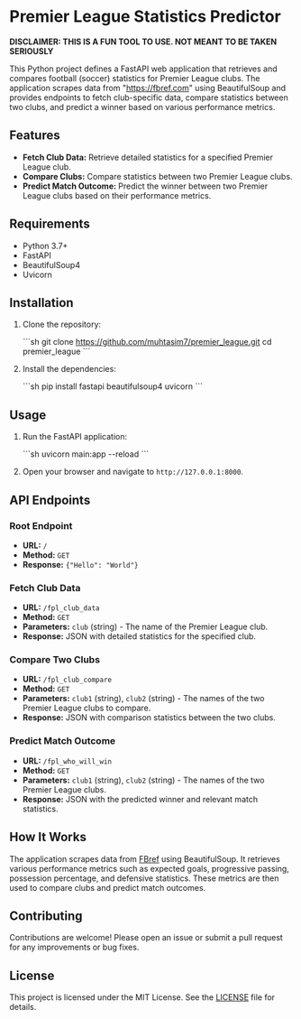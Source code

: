 
# Premier League Statistics Predictor

**DISCLAIMER: THIS IS A FUN TOOL TO USE. NOT MEANT TO BE TAKEN SERIOUSLY**

This Python project defines a FastAPI web application that retrieves and compares football (soccer) statistics for Premier League clubs. The application scrapes data from "https://fbref.com" using BeautifulSoup and provides endpoints to fetch club-specific data, compare statistics between two clubs, and predict a winner based on various performance metrics.

## Features

- **Fetch Club Data:** Retrieve detailed statistics for a specified Premier League club.
- **Compare Clubs:** Compare statistics between two Premier League clubs.
- **Predict Match Outcome:** Predict the winner between two Premier League clubs based on their performance metrics.

## Requirements

- Python 3.7+
- FastAPI
- BeautifulSoup4
- Uvicorn

## Installation

1. Clone the repository:

   \```sh
   git clone https://github.com/muhtasim7/premier_league.git
   cd premier_league
   \```

2. Install the dependencies:

   \```sh
   pip install fastapi beautifulsoup4 uvicorn
   \```

## Usage

1. Run the FastAPI application:

   \```sh
   uvicorn main:app --reload
   \```

2. Open your browser and navigate to `http://127.0.0.1:8000`.

## API Endpoints

### Root Endpoint

- **URL:** `/`
- **Method:** `GET`
- **Response:** `{"Hello": "World"}`

### Fetch Club Data

- **URL:** `/fpl_club_data`
- **Method:** `GET`
- **Parameters:** `club` (string) - The name of the Premier League club.
- **Response:** JSON with detailed statistics for the specified club.

### Compare Two Clubs

- **URL:** `/fpl_club_compare`
- **Method:** `GET`
- **Parameters:** `club1` (string), `club2` (string) - The names of the two Premier League clubs to compare.
- **Response:** JSON with comparison statistics between the two clubs.

### Predict Match Outcome

- **URL:** `/fpl_who_will_win`
- **Method:** `GET`
- **Parameters:** `club1` (string), `club2` (string) - The names of the two Premier League clubs.
- **Response:** JSON with the predicted winner and relevant match statistics.

## How It Works

The application scrapes data from [FBref](https://fbref.com) using BeautifulSoup. It retrieves various performance metrics such as expected goals, progressive passing, possession percentage, and defensive statistics. These metrics are then used to compare clubs and predict match outcomes.

## Contributing

Contributions are welcome! Please open an issue or submit a pull request for any improvements or bug fixes.

## License

This project is licensed under the MIT License. See the [LICENSE](LICENSE) file for details.
